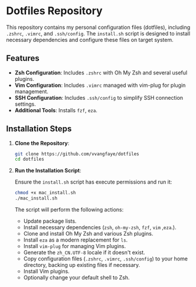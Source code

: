 # Dotfiles Repository

This repository contains my personal configuration files (dotfiles), including `.zshrc`, `.vimrc`, and `.ssh/config`. The `install.sh` script is designed to install necessary dependencies and configure these files on target system.

## Features

- **Zsh Configuration**: Includes `.zshrc` with Oh My Zsh and several useful plugins.
- **Vim Configuration**: Includes `.vimrc` managed with vim-plug for plugin management.
- **SSH Configuration**: Includes `.ssh/config` to simplify SSH connection settings.
- **Additional Tools**: Installs `fzf`, `eza`.

## Installation Steps

1. **Clone the Repository**:

    ```bash
    git clone https://github.com/vvangfaye/dotfiles
    cd dotfiles
    ```

2. **Run the Installation Script**:

    Ensure the `install.sh` script has execute permissions and run it:

    ```bash
    chmod +x mac_install.sh
    ./mac_install.sh
    ```

    The script will perform the following actions:

    - Update package lists.
    - Install necessary dependencies (`zsh`, `oh-my-zsh`, `fzf`, `vim` ,`eza`.).
    - Clone and install Oh My Zsh and various Zsh plugins.
    - Install `eza` as a modern replacement for `ls`.
    - Install `vim-plug` for managing Vim plugins.
    - Generate the `zh_CN.UTF-8` locale if it doesn't exist.
    - Copy configuration files (`.zshrc`, `.vimrc`, `.ssh/config`) to your home directory, backing up existing files if necessary.
    - Install Vim plugins.
    - Optionally change your default shell to Zsh.
